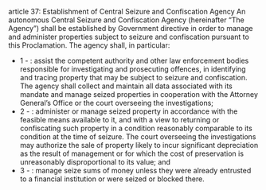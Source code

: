 article 37: Establishment of Central Seizure and Confiscation Agency
An autonomous Central Seizure and Confiscation Agency (hereinafter “The Agency”) shall be established by Government directive in order to manage and administer properties subject to seizure and confiscation pursuant to this Proclamation. The agency shall, in particular:
<ul>
			<li>1 - : assist the competent authority and other law enforcement bodies responsible for investigating and prosecuting offences, in identifying and tracing property that may be subject to seizure and confiscation. The agency shall collect and maintain all data associated with its mandate and manage seized properties in cooperation with the Attorney General’s Office or the court overseeing the investigations;<ul>
			</ul></li>			<li>2 - : administer or manage seized property in accordance with the feasible means available to it, and with a view to returning or confiscating such property in a condition reasonably comparable to its condition at the time of seizure. The court overseeing the investigations may authorize the sale of property likely to incur significant depreciation as the result of management or for which the cost of preservation is unreasonably disproportional to its value; and<ul>
			</ul></li>			<li>3 - : manage seize sums of money unless they were already entrusted to a financial institution or were seized or blocked there.<ul>
			</ul></li></ul>
